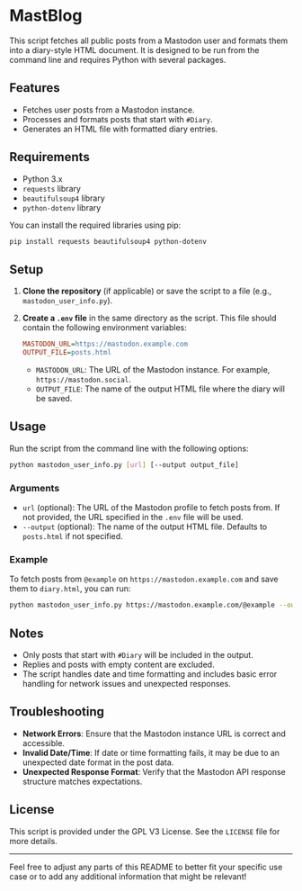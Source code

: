 # MastBlog

This script fetches all public posts from a Mastodon user and formats them into a diary-style HTML document. It is designed to be run from the command line and requires Python with several packages.

## Features

- Fetches user posts from a Mastodon instance.
- Processes and formats posts that start with `#Diary`.
- Generates an HTML file with formatted diary entries.

## Requirements

- Python 3.x
- `requests` library
- `beautifulsoup4` library
- `python-dotenv` library

You can install the required libraries using pip:

```bash
pip install requests beautifulsoup4 python-dotenv
```

## Setup

1. **Clone the repository** (if applicable) or save the script to a file (e.g., `mastodon_user_info.py`).

2. **Create a `.env` file** in the same directory as the script. This file should contain the following environment variables:

    ```ini
    MASTODON_URL=https://mastodon.example.com
    OUTPUT_FILE=posts.html
    ```

    - `MASTODON_URL`: The URL of the Mastodon instance. For example, `https://mastodon.social`.
    - `OUTPUT_FILE`: The name of the output HTML file where the diary will be saved.

## Usage

Run the script from the command line with the following options:

```bash
python mastodon_user_info.py [url] [--output output_file]
```

### Arguments

- `url` (optional): The URL of the Mastodon profile to fetch posts from. If not provided, the URL specified in the `.env` file will be used.
- `--output` (optional): The name of the output HTML file. Defaults to `posts.html` if not specified.

### Example

To fetch posts from `@example` on `https://mastodon.example.com` and save them to `diary.html`, you can run:

```bash
python mastodon_user_info.py https://mastodon.example.com/@example --output diary.html
```

## Notes

- Only posts that start with `#Diary` will be included in the output.
- Replies and posts with empty content are excluded.
- The script handles date and time formatting and includes basic error handling for network issues and unexpected responses.

## Troubleshooting

- **Network Errors**: Ensure that the Mastodon instance URL is correct and accessible.
- **Invalid Date/Time**: If date or time formatting fails, it may be due to an unexpected date format in the post data.
- **Unexpected Response Format**: Verify that the Mastodon API response structure matches expectations.

## License

This script is provided under the GPL V3 License. See the `LICENSE` file for more details.

---

Feel free to adjust any parts of this README to better fit your specific use case or to add any additional information that might be relevant!